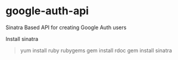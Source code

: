 google-auth-api
===============

Sinatra Based API for creating Google Auth users


Install sinatra
>yum install ruby rubygems
>gem install rdoc 
>gem install sinatra


